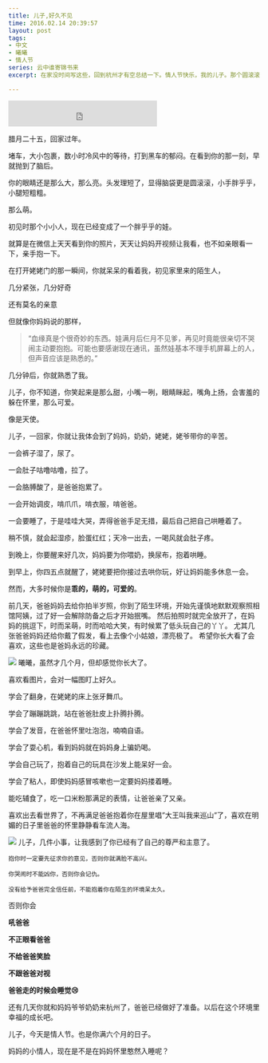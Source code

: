 ```yaml
---
title: 儿子,好久不见
time: 2016.02.14 20:39:57
layout: post
tags:
- 中文
- 曦曦
- 情人节
series: 云中谁寄锦书来
excerpt: 在家没时间写这些，回到杭州才有空总结一下。情人节快乐，我的儿子。那个圆滚滚，肉乎乎，萌哒哒的小娃娃，现在已经满半岁了。

---
```


<iframe frameborder="no" border="0" marginwidth="0" marginheight="0" width=298 height=52 src="http://music.163.com/outchain/player?type=2&id=1374348&auto=1&height=32"></iframe>

腊月二十五，回家过年。

堵车，大小包裹，数小时冷风中的等待，打到黑车的郁闷。在看到你的那一刻，早就抛到了脑后。

你的眼睛还是那么大，那么亮。头发理短了，显得脑袋更是圆滚滚，小手胖乎乎，小腿短粗粗。

那么萌。

初见时那个小小人，现在已经变成了一个胖乎乎的娃。

就算是在微信上天天看到你的照片，天天让妈妈开视频让我看，也不如亲眼看一下，亲手抱一下。

在打开姥姥门的那一瞬间，你就呆呆的看着我，初见家里来的陌生人，

几分紧张，几分好奇

还有莫名的亲意

但就像你妈妈说的那样，
> “血缘真是个很奇妙的东西。娃满月后仨月不见爹，再见时竟能很亲切不哭闹主动要抱抱。可能也要感谢现在通讯，虽然娃基本不理手机屏幕上的人，但声音应该是熟悉的。”

几分钟后，你就熟悉了我。

儿子，你不知道，你笑起来是那么甜，小嘴一咧，眼睛眯起，嘴角上扬，会害羞的躲在怀里，那么可爱。

像是天使。

儿子，一回家，你就让我体会到了妈妈，奶奶，姥姥，姥爷带你的辛苦。

一会裤子湿了，尿了。

一会肚子咕噜咕噜，拉了。

一会胳膊酸了，是爸爸抱累了。

一会开始调皮，啃爪爪，啃衣服，啃爸爸。

一会要睡了，于是哇哇大哭，弄得爸爸手足无措，最后自己把自己哄睡着了。

稍不慎，就会起湿疹，脸蛋红红；天冷一出去，一喝风就会肚子疼。

到晚上，你要醒来好几次，妈妈要为你喂奶，换尿布，抱着哄睡。

到早上，你四五点就醒了，姥姥要把你接过去哄你玩，好让妈妈能多休息一会。

然而，大多时候你是**乖的，萌的，可爱的**。

前几天，爸爸妈妈去给你拍半岁照，你到了陌生环境，开始先谨慎地默默观察照相馆阿姨，过了好一会解除防备之后才开始抿嘴。
然后拍照时就完全放开了，在妈妈的挑逗下，时而呆萌，时而哈哈大笑，有时候累了低头玩自己的丫丫。
尤其几张爸爸妈妈还给你戴了假发，看上去像个小姑娘，漂亮极了。
希望你长大看了会喜欢，这些也是爸妈永远的珍藏。

<img class="book-img" src="{{ site.loadingImg }}" data-src="http://blog.zhangweixiang.com/img/post/2016-02-14-long-time-no-see-xixi/mengwa.jpg" />
曦曦，虽然才几个月，但却感觉你长大了。

喜欢看图片，会对一幅图盯上好久。

学会了翻身，在姥姥的床上张牙舞爪。

学会了蹦蹦跳跳，站在爸爸肚皮上扑腾扑腾。

学会了发音，在爸爸怀里吐泡泡，喃喃自语。

学会了耍心机，看到妈妈就在妈妈身上骗奶喝。

学会自己玩了，抱着自己的玩具在沙发上能呆好一会。

学会了粘人，即使妈妈感冒咳嗽也一定要妈妈搂着睡。

能吃辅食了，吃一口米粉那满足的表情，让爸爸亲了又亲。

喜欢出去看世界了，不再满足爸爸抱着你在屋里唱”大王叫我来巡山”了，喜欢在明媚的日子里爸爸的怀里静静看车流人海。


<img class="book-img" src="{{ site.loadingImg }}" data-src="http://blog.zhangweixiang.com/img/post/2016-02-14-long-time-no-see-xixi/mmexport1455446011448.jpg" />
儿子，几件小事，让我感到了你已经有了自己的尊严和主意了。

`抱你时一定要先征求你的意见，否则你就满脸不高兴。`

`你哭闹时不能凶你，否则你会记仇。`

`没有给予爸爸完全信任前，不能抱着你在陌生的环境呆太久。`

否则你会

**吼爸爸**

**不正眼看爸爸**

**不给爸爸笑脸**

**不跟爸爸对视**

**爸爸走的时候会睡觉:cry:**
 
还有几天你就和妈妈爷爷奶奶来杭州了，爸爸已经做好了准备。以后在这个环境里幸福的成长吧。

儿子，今天是情人节。也是你满六个月的日子。

妈妈的小情人，现在是不是在妈妈怀里憨然入睡呢？



